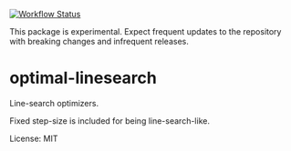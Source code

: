 [![Workflow Status](https://github.com/justinlovinger/optimal-rs/workflows/build/badge.svg)](https://github.com/justinlovinger/optimal-rs/actions?query=workflow%3A%22build%22)

This package is experimental.
Expect frequent updates to the repository
with breaking changes
and infrequent releases.

# optimal-linesearch

Line-search optimizers.

Fixed step-size is included
for being line-search-like.

License: MIT
